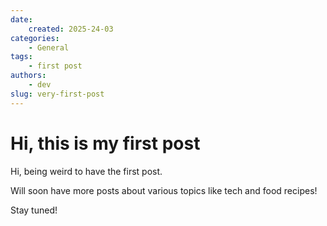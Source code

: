 ```yaml
---
date:
    created: 2025-24-03
categories:
    - General
tags:
    - first post
authors:
    - dev
slug: very-first-post
---
```


# Hi, this is my first post

Hi, being weird to have the first post.

<!-- more -->

Will soon have more posts about various topics like tech and food recipes!

Stay tuned!